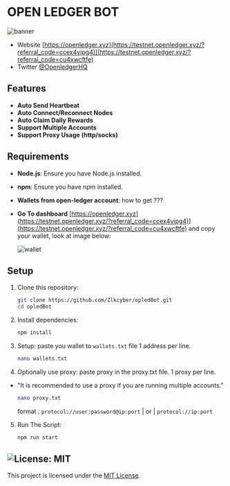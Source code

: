 # OPEN LEDGER BOT 

![banner](image.png)


- Website [https://openledger.xyz](https://testnet.openledger.xyz/?referral_code=ccex4vipg4)](https://testnet.openledger.xyz/?referral_code=cu4xwcftfe)
- Twitter [@OpenledgerHQ](https://x.com/OpenledgerHQ)


## Features

- **Auto Send Heartbeat**
- **Auto Connect/Reconnect Nodes**
- **Auto Claim Daily Rewards**
- **Support Multiple Accounts**
- **Support Proxy Usage (http/socks)**

## Requirements

- **Node.js**: Ensure you have Node.js installed.
- **npm**: Ensure you have npm installed.

- **Wallets from open-ledger account**: how to get ???
- **Go To dashboard** [https://openledger.xyz](https://testnet.openledger.xyz/?referral_code=ccex4vipg4)](https://testnet.openledger.xyz/?referral_code=cu4xwcftfe) and copy your wallet, look at image below:

   ![wallet](image-1.png)

## Setup

1. Clone this repository:
   ```bash
   git clone https://github.com/Zlkcyber/opledBot.git
   cd opledBot
   ```
2. Install dependencies:
   ```bash
   npm install
   ```
3. Setup: paste you wallet to `wallets.txt` file 1 address per line.
   ```bash
   nano wallets.txt
   ```

4. Optionally use proxy: paste proxy in the proxy.txt file. 1 proxy per line.
- "It is recommended to use a proxy if you are running multiple accounts."
    ```bash
    nano proxy.txt
    ```
    format : `protocol://user:password@ip:port`   | or | `protocol://ip:port`


5. Run The Script:
   ```bash
   npm run start
   ```

## ![License: MIT](https://img.shields.io/badge/License-MIT-yellow.svg)

This project is licensed under the [MIT License](LICENSE).
